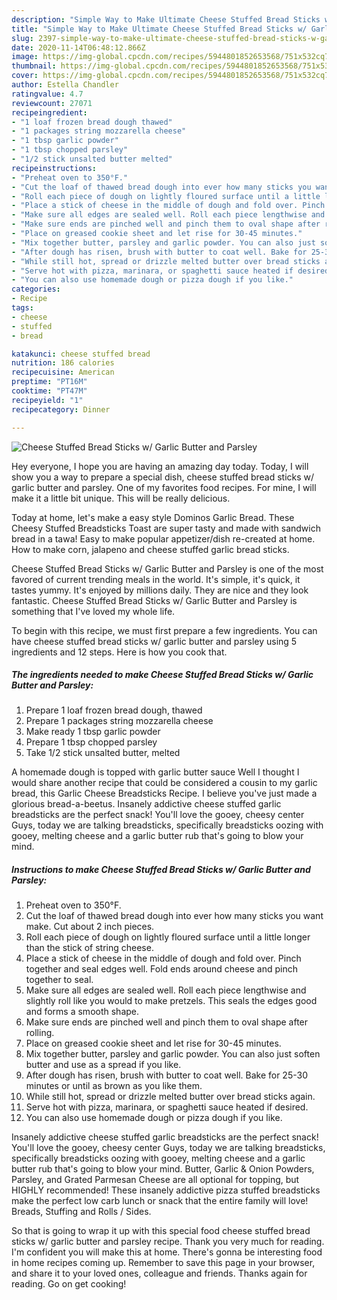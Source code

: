 ```yaml
---
description: "Simple Way to Make Ultimate Cheese Stuffed Bread Sticks w/ Garlic Butter and Parsley"
title: "Simple Way to Make Ultimate Cheese Stuffed Bread Sticks w/ Garlic Butter and Parsley"
slug: 2397-simple-way-to-make-ultimate-cheese-stuffed-bread-sticks-w-garlic-butter-and-parsley
date: 2020-11-14T06:48:12.866Z
image: https://img-global.cpcdn.com/recipes/5944801852653568/751x532cq70/cheese-stuffed-bread-sticks-w-garlic-butter-and-parsley-recipe-main-photo.jpg
thumbnail: https://img-global.cpcdn.com/recipes/5944801852653568/751x532cq70/cheese-stuffed-bread-sticks-w-garlic-butter-and-parsley-recipe-main-photo.jpg
cover: https://img-global.cpcdn.com/recipes/5944801852653568/751x532cq70/cheese-stuffed-bread-sticks-w-garlic-butter-and-parsley-recipe-main-photo.jpg
author: Estella Chandler
ratingvalue: 4.7
reviewcount: 27071
recipeingredient:
- "1 loaf frozen bread dough thawed"
- "1 packages string mozzarella cheese"
- "1 tbsp garlic powder"
- "1 tbsp chopped parsley"
- "1/2 stick unsalted butter melted"
recipeinstructions:
- "Preheat oven to 350°F."
- "Cut the loaf of thawed bread dough into ever how many sticks you want make. Cut about 2 inch pieces."
- "Roll each piece of dough on lightly floured surface until a little longer than the stick of string cheese."
- "Place a stick of cheese in the middle of dough and fold over. Pinch together and seal edges well. Fold ends around cheese and pinch together to seal."
- "Make sure all edges are sealed well. Roll each piece lengthwise and slightly roll like you would to make pretzels. This seals the edges good and forms a smooth shape."
- "Make sure ends are pinched well and pinch them to oval shape after rolling."
- "Place on greased cookie sheet and let rise for 30-45 minutes."
- "Mix together butter, parsley and garlic powder. You can also just soften butter and use as a spread if you like."
- "After dough has risen, brush with butter to coat well. Bake for 25-30 minutes or until as brown as you like them."
- "While still hot, spread or drizzle melted butter over bread sticks again."
- "Serve hot with pizza, marinara, or spaghetti sauce heated if desired."
- "You can also use homemade dough or pizza dough if you like."
categories:
- Recipe
tags:
- cheese
- stuffed
- bread

katakunci: cheese stuffed bread 
nutrition: 186 calories
recipecuisine: American
preptime: "PT16M"
cooktime: "PT47M"
recipeyield: "1"
recipecategory: Dinner

---
```



![Cheese Stuffed Bread Sticks w/ Garlic Butter and Parsley](https://img-global.cpcdn.com/recipes/5944801852653568/751x532cq70/cheese-stuffed-bread-sticks-w-garlic-butter-and-parsley-recipe-main-photo.jpg)

Hey everyone, I hope you are having an amazing day today. Today, I will show you a way to prepare a special dish, cheese stuffed bread sticks w/ garlic butter and parsley. One of my favorites food recipes. For mine, I will make it a little bit unique. This will be really delicious.

Today at home, let&#39;s make a easy style Dominos Garlic Bread. These Cheesy Stuffed Breadsticks Toast are super tasty and made with sandwich bread in a tawa! Easy to make popular appetizer/dish re-created at home. How to make corn, jalapeno and cheese stuffed garlic bread sticks.

Cheese Stuffed Bread Sticks w/ Garlic Butter and Parsley is one of the most favored of current trending meals in the world. It's simple, it's quick, it tastes yummy. It's enjoyed by millions daily. They are nice and they look fantastic. Cheese Stuffed Bread Sticks w/ Garlic Butter and Parsley is something that I've loved my whole life.


To begin with this recipe, we must first prepare a few ingredients. You can have cheese stuffed bread sticks w/ garlic butter and parsley using 5 ingredients and 12 steps. Here is how you cook that.

<!--inarticleads1-->

##### The ingredients needed to make Cheese Stuffed Bread Sticks w/ Garlic Butter and Parsley:

1. Prepare 1 loaf frozen bread dough, thawed
1. Prepare 1 packages string mozzarella cheese
1. Make ready 1 tbsp garlic powder
1. Prepare 1 tbsp chopped parsley
1. Take 1/2 stick unsalted butter, melted


A homemade dough is topped with garlic butter sauce Well I thought I would share another recipe that could be considered a cousin to my garlic bread, this Garlic Cheese Breadsticks Recipe. I believe you&#39;ve just made a glorious bread-a-beetus. Insanely addictive cheese stuffed garlic breadsticks are the perfect snack! You&#39;ll love the gooey, cheesy center Guys, today we are talking breadsticks, specifically breadsticks oozing with gooey, melting cheese and a garlic butter rub that&#39;s going to blow your mind. 

<!--inarticleads2-->

##### Instructions to make Cheese Stuffed Bread Sticks w/ Garlic Butter and Parsley:

1. Preheat oven to 350°F.
1. Cut the loaf of thawed bread dough into ever how many sticks you want make. Cut about 2 inch pieces.
1. Roll each piece of dough on lightly floured surface until a little longer than the stick of string cheese.
1. Place a stick of cheese in the middle of dough and fold over. Pinch together and seal edges well. Fold ends around cheese and pinch together to seal.
1. Make sure all edges are sealed well. Roll each piece lengthwise and slightly roll like you would to make pretzels. This seals the edges good and forms a smooth shape.
1. Make sure ends are pinched well and pinch them to oval shape after rolling.
1. Place on greased cookie sheet and let rise for 30-45 minutes.
1. Mix together butter, parsley and garlic powder. You can also just soften butter and use as a spread if you like.
1. After dough has risen, brush with butter to coat well. Bake for 25-30 minutes or until as brown as you like them.
1. While still hot, spread or drizzle melted butter over bread sticks again.
1. Serve hot with pizza, marinara, or spaghetti sauce heated if desired.
1. You can also use homemade dough or pizza dough if you like.


Insanely addictive cheese stuffed garlic breadsticks are the perfect snack! You&#39;ll love the gooey, cheesy center Guys, today we are talking breadsticks, specifically breadsticks oozing with gooey, melting cheese and a garlic butter rub that&#39;s going to blow your mind. Butter, Garlic &amp; Onion Powders, Parsley, and Grated Parmesan Cheese are all optional for topping, but HIGHLY recommended! These insanely addictive pizza stuffed breadsticks make the perfect low carb lunch or snack that the entire family will love! Breads, Stuffing and Rolls / Sides. 

So that is going to wrap it up with this special food cheese stuffed bread sticks w/ garlic butter and parsley recipe. Thank you very much for reading. I'm confident you will make this at home. There's gonna be interesting food in home recipes coming up. Remember to save this page in your browser, and share it to your loved ones, colleague and friends. Thanks again for reading. Go on get cooking!
